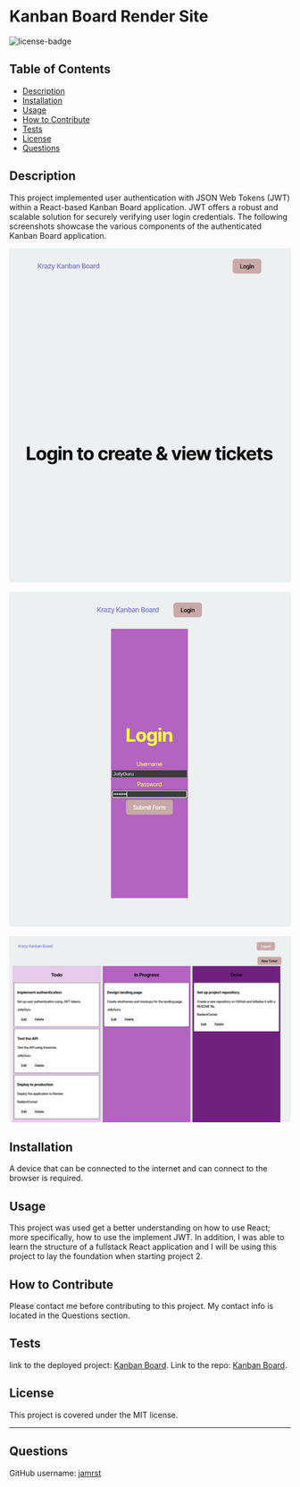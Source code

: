 # Kanban Board Render Site

![license-badge](https://img.shields.io/badge/MIT_License-01a6ff)

## Table of Contents

- [Description](#description)
- [Installation](#installation)
- [Usage](#usage)
- [How to Contribute](#how-to-contribute)
- [Tests](#tests)
- [License](#license)
- [Questions](#questions)

## Description

This project implemented user authentication with JSON Web Tokens (JWT) within a React-based Kanban Board application. JWT offers a robust and scalable solution for securely verifying user login credentials. The following screenshots showcase the various components of the authenticated Kanban Board application.

![Website Homepage Screenshot](/img/home.png)

![Website Login Screenshot](/img/login.png)

![Website Kanban Board Screenshot](/img/board.png)

## Installation

A device that can be connected to the internet and can connect to the browser is required.

## Usage

This project was used get a better understanding on how to use React; more specifically, how to use the implement JWT. In addition, I was able to learn the structure of a fullstack React application and I will be using this project to lay the foundation when starting project 2.

## How to Contribute

Please contact me before contributing to this project. My contact info is located in the Questions section.

## Tests

link to the deployed project: [Kanban Board](https://TBD/).
Link to the repo: [Kanban Board](https://github.com/jamrst/kabanboard).

## License

This project is covered under the MIT license.

---

## Questions

GitHub username: [jamrst](https://github.com/jamrst) <br>
